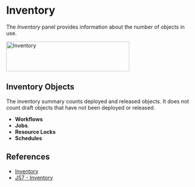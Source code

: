 # Inventory

The *Inventory* panel provides information about the number of objects in use.

<img src="assets/help-files/images/dashboard-inventory.png" alt="Inventory" width="330" height="80" />

## Inventory Objects

The inventory summary counts deployed and released objects. It does not count draft objects that have not been deployed or released.

- **Workflows**
- **Jobs**.
- **Resource Locks**
- **Schedules**

## References

- [Inventory](/inventory)
- [JS7 - Inventory](https://kb.sos-berlin.com/display/JS7/JS7+-+Inventory)
